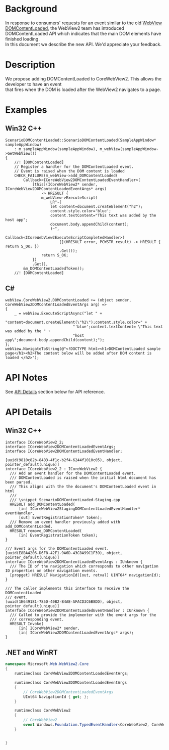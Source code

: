 # Background

In response to consumers' requests for an event similar to the old [WebView DOMContentLoaded](https://learn.microsoft.com/microsoft-edge/hosting/webview#mswebviewdomcontentloaded), the WebView2 team has introduced DOMContentLoaded API which indicates that the main DOM elements have finished loading.
In this document we describe the new API. We'd appreciate your feedback.

# Description
We propose adding DOMContentLoaded to CoreWebView2. This allows the developer to have an event that fires when the DOM is loaded after the WebView2 navigates to a page.

# Examples
## Win32 C++
```
ScenarioDOMContentLoaded::ScenarioDOMContentLoaded(SampleAppWindow* sampleAppWindow)
    : m_sampleAppWindow(sampleAppWindow), m_webView(sampleAppWindow->GetWebView())
{
    //! [DOMContentLoaded]
    // Register a handler for the DOMContentLoaded event.
    // Event is raised when the DOM content is loaded
    CHECK_FAILURE(m_webView->add_DOMContentLoaded(
        Callback<ICoreWebView2DOMContentLoadedEventHandler>(
            [this](ICoreWebView2* sender, ICoreWebView2DOMContentLoadedEventArgs* args)
                -> HRESULT {
                m_webView->ExecuteScript(
                    LR"~(
                    let content=document.createElement("h2");
                    content.style.color='blue';
                    content.textContent="This text was added by the host app";
                    document.body.appendChild(content);
                    )~",
                    Callback<ICoreWebView2ExecuteScriptCompletedHandler>(
                        [](HRESULT error, PCWSTR result) -> HRESULT { return S_OK; })
                        .Get());
                return S_OK;
            })
            .Get(),
        &m_DOMContentLoadedToken));
    //! [DOMContentLoaded]
```

## C#
```
webView.CoreWebView2.DOMContentLoaded += (object sender, CoreWebView2DOMContentLoadedEventArgs arg) =>
{
    _ = webView.ExecuteScriptAsync("let " +
                              "content=document.createElement(\"h2\");content.style.color=" +
                              "'blue';content.textContent= \"This text was added by the " +
                              "host app\";document.body.appendChild(content);");
};
webView.NavigateToString(@"<!DOCTYPE html><h1>DOMContentLoaded sample page</h1><h2>The content below will be added after DOM content is loaded </h2>");

```

# API Notes

See [API Details](#api-details) section below for API reference.
# API Details

## Win32 C++

```IDL
interface ICoreWebView2_2;
interface ICoreWebView2DOMContentLoadedEventArgs;
interface ICoreWebView2DOMContentLoadedEventHandler;

[uuid(9810c82b-8483-4f1c-b2f4-6244f1010c05), object, pointer_default(unique)]
interface ICoreWebView2_2 : ICoreWebView2 {
  /// Add an event handler for the DOMContentLoaded event.
  /// DOMContentLoaded is raised when the initial html document has been parsed.
  /// This aligns with the the document's DOMContentLoaded event in html
  ///
  /// \snippet ScenarioDOMContentLoaded-Staging.cpp
  HRESULT add_DOMContentLoaded(
      [in] ICoreWebView2StagingDOMContentLoadedEventHandler* eventHandler,
      [out] EventRegistrationToken* token);
  /// Remove an event handler previously added with add_DOMContentLoaded.
  HRESULT remove_DOMContentLoaded(
      [in] EventRegistrationToken token);
}

/// Event args for the DOMContentLoaded event.
[uuid(E8BA4206-D6F8-42F1-9A6D-43C8A99C1F39), object, pointer_default(unique)]
interface ICoreWebView2DOMContentLoadedEventArgs : IUnknown {
  /// The ID of the navigation which corresponds to other navigation ID properties on other navigation events.
  [propget] HRESULT NavigationId([out, retval] UINT64* navigationId);
}

/// The caller implements this interface to receive the DOMContentLoaded
/// event.
[uuid(1E649181-785D-40B2-B4AE-AFACD3C6B8DD), object, pointer_default(unique)]
interface ICoreWebView2DOMContentLoadedEventHandler : IUnknown {
  /// Called to provide the implementer with the event args for the
  /// corresponding event.
  HRESULT Invoke(
      [in] ICoreWebView2* sender,
      [in] ICoreWebView2DOMContentLoadedEventArgs* args);
}
```

## .NET and WinRT

```c#
namespace Microsoft.Web.WebView2.Core
{
    runtimeclass CoreWebView2DOMContentLoadedEventArgs;

    runtimeclass CoreWebView2DOMContentLoadedEventArgs
    {
        // CoreWebView2DOMContentLoadedEventArgs
        UInt64 NavigationId { get; };
    }

    runtimeclass CoreWebView2
    {
        // CoreWebView2
        event Windows.Foundation.TypedEventHandler<CoreWebView2, CoreWebView2DOMContentLoadedEventArgs> DOMContentLoaded;
    }


}
```
